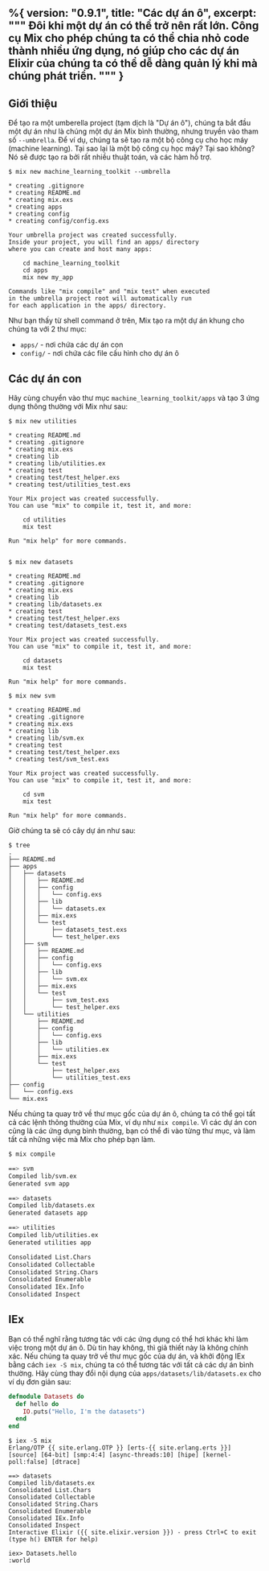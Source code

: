 %{
  version: "0.9.1",
  title: "Các dự án ô",
  excerpt: """
  Đôi khi một dự án có thể trở nên rất lớn. Công cụ Mix cho phép chúng ta có thể chia nhỏ code thành nhiều ứng dụng, nó giúp cho các dự án Elixir của chúng ta có thể dễ dàng quản lý khi mà chúng phát triển.
  """
}
---

## Giới thiệu

Để tạo ra một umberella project (tạm dịch là "Dự án ô"), chúng ta bắt đầu một dự án như là chúng một dự án Mix bình thường, nhưng truyền vào tham số `--umbrella`. Để ví dụ, chúng ta sẽ tạo ra một bộ công cụ cho học máy (machine learning). Tại sao lại là một bộ công cụ học máy? Tại sao không? Nó sẽ được tạo ra bởi rất nhiều thuật toán, và các hàm hỗ trợ.

```shell
$ mix new machine_learning_toolkit --umbrella

* creating .gitignore
* creating README.md
* creating mix.exs
* creating apps
* creating config
* creating config/config.exs

Your umbrella project was created successfully.
Inside your project, you will find an apps/ directory
where you can create and host many apps:

    cd machine_learning_toolkit
    cd apps
    mix new my_app

Commands like "mix compile" and "mix test" when executed
in the umbrella project root will automatically run
for each application in the apps/ directory.
```

Như bạn thấy từ shell command ở trên, Mix tạo ra một dự án khung cho chúng ta với 2 thư mục:

- `apps/` - nơi chứa các dự án con
- `config/` - nơi chứa các file cấu hình cho dự án ô

## Các dự án con

Hãy cùng chuyển vào thư mục `machine_learning_toolkit/apps` và tạo 3 ứng dụng thông thường với Mix như sau:

```shell
$ mix new utilities

* creating README.md
* creating .gitignore
* creating mix.exs
* creating lib
* creating lib/utilities.ex
* creating test
* creating test/test_helper.exs
* creating test/utilities_test.exs

Your Mix project was created successfully.
You can use "mix" to compile it, test it, and more:

    cd utilities
    mix test

Run "mix help" for more commands.


$ mix new datasets

* creating README.md
* creating .gitignore
* creating mix.exs
* creating lib
* creating lib/datasets.ex
* creating test
* creating test/test_helper.exs
* creating test/datasets_test.exs

Your Mix project was created successfully.
You can use "mix" to compile it, test it, and more:

    cd datasets
    mix test

Run "mix help" for more commands.

$ mix new svm

* creating README.md
* creating .gitignore
* creating mix.exs
* creating lib
* creating lib/svm.ex
* creating test
* creating test/test_helper.exs
* creating test/svm_test.exs

Your Mix project was created successfully.
You can use "mix" to compile it, test it, and more:

    cd svm
    mix test

Run "mix help" for more commands.
```

Giờ chúng ta sẽ có cây dự án như sau:

```shell
$ tree
.
├── README.md
├── apps
│   ├── datasets
│   │   ├── README.md
│   │   ├── config
│   │   │   └── config.exs
│   │   ├── lib
│   │   │   └── datasets.ex
│   │   ├── mix.exs
│   │   └── test
│   │       ├── datasets_test.exs
│   │       └── test_helper.exs
│   ├── svm
│   │   ├── README.md
│   │   ├── config
│   │   │   └── config.exs
│   │   ├── lib
│   │   │   └── svm.ex
│   │   ├── mix.exs
│   │   └── test
│   │       ├── svm_test.exs
│   │       └── test_helper.exs
│   └── utilities
│       ├── README.md
│       ├── config
│       │   └── config.exs
│       ├── lib
│       │   └── utilities.ex
│       ├── mix.exs
│       └── test
│           ├── test_helper.exs
│           └── utilities_test.exs
├── config
│   └── config.exs
└── mix.exs
```

Nếu chúng ta quay trở về thư mục gốc của dự án ô, chúng ta có thể gọi tất cả các lệnh thông thường của Mix, ví dụ như `mix compile`. Vì các dự án con cũng là các ứng dụng bình thường, bạn có thể đi vào từng thư mục, và làm tất cả những việc mà Mix cho phép bạn làm.

```bash
$ mix compile

==> svm
Compiled lib/svm.ex
Generated svm app

==> datasets
Compiled lib/datasets.ex
Generated datasets app

==> utilities
Compiled lib/utilities.ex
Generated utilities app

Consolidated List.Chars
Consolidated Collectable
Consolidated String.Chars
Consolidated Enumerable
Consolidated IEx.Info
Consolidated Inspect
```

## IEx

Bạn có thể nghĩ rằng tương tác với các ứng dụng có thể hơi khác khi làm việc trong một dự án ô. Dù tin hay không, thì giả thiết này là không chính xác. Nếu chúng ta quay trở về thư mục gốc của dự án, và khởi động IEx bằng cách `iex -S mix`, chúng ta có thể tương tác với tất cả các dự án bình thường. Hãy cùng thay đổi nội dụng của `apps/datasets/lib/datasets.ex` cho ví dụ đơn giản sau:

```elixir
defmodule Datasets do
  def hello do
    IO.puts("Hello, I'm the datasets")
  end
end
```

```shell
$ iex -S mix
Erlang/OTP {{ site.erlang.OTP }} [erts-{{ site.erlang.erts }}] [source] [64-bit] [smp:4:4] [async-threads:10] [hipe] [kernel-poll:false] [dtrace]

==> datasets
Compiled lib/datasets.ex
Consolidated List.Chars
Consolidated Collectable
Consolidated String.Chars
Consolidated Enumerable
Consolidated IEx.Info
Consolidated Inspect
Interactive Elixir ({{ site.elixir.version }}) - press Ctrl+C to exit (type h() ENTER for help)

iex> Datasets.hello
:world
```
